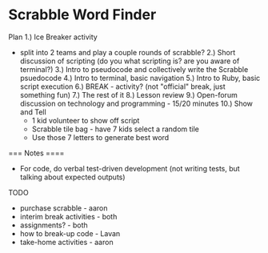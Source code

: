 # Scrabble Word Finder

Plan
1.) Ice Breaker activity
  * split into 2 teams and play a couple rounds of scrabble?
2.) Short discussion of scripting (do you what scripting is? are you aware of terminal?)
3.) Intro to pseudocode and collectively write the Scrabble psuedocode
4.) Intro to terminal, basic navigation
5.) Intro to Ruby, basic script execution
6.) BREAK - activity? (not "official" break, just something fun)
7.) The rest of it
8.) Lesson review
9.) Open-forum discussion on technology and programming - 15/20 minutes
10.) Show and Tell
    * 1 kid volunteer to show off script
    * Scrabble tile bag - have 7 kids select a random tile
    * Use those 7 letters to generate best word

=== Notes ====
* For code, do verbal test-driven development (not writing tests, but talking about expected outputs)

TODO
* purchase scrabble - aaron
* interim break activities - both
* assignments? - both
* how to break-up code - Lavan
* take-home activities - aaron
